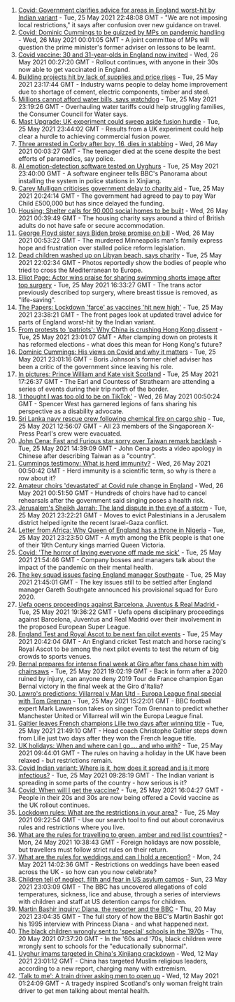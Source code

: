 1. [Covid: Government clarifies advice for areas in England worst-hit by Indian variant](https://www.bbc.co.uk/news/uk-57246973) - Tue, 25 May 2021 22:48:08 GMT - "We are not imposing local restrictions," it says after confusion over new guidance on travel.
2. [Covid: Dominic Cummings to be quizzed by MPs on pandemic handling](https://www.bbc.co.uk/news/uk-politics-57245722) - Wed, 26 May 2021 00:01:05 GMT - A joint committee of MPs will question the prime minister's former adviser on lessons to be learnt.
3. [Covid vaccine: 30 and 31-year-olds in England now invited](https://www.bbc.co.uk/news/health-57245793) - Wed, 26 May 2021 00:27:20 GMT - Rollout continues, with anyone in their 30s now able to get vaccinated in England.
4. [Building projects hit by lack of supplies and price rises](https://www.bbc.co.uk/news/business-57247757) - Tue, 25 May 2021 23:17:44 GMT - Industry warns people to delay home improvement due to shortage of cement, electric components, timber and steel.
5. [Millions cannot afford water bills, says watchdog](https://www.bbc.co.uk/news/business-57247187) - Tue, 25 May 2021 23:19:26 GMT - Overhauling water tariffs could help struggling families, the Consumer Council for Water says.
6. [Mast Upgrade: UK experiment could sweep aside fusion hurdle](https://www.bbc.co.uk/news/science-environment-57232644) - Tue, 25 May 2021 23:44:02 GMT - Results from a UK experiment could help clear a hurdle to achieving commercial fusion power.
7. [Three arrested in Corby after boy, 16, dies in stabbing](https://www.bbc.co.uk/news/uk-england-northamptonshire-57249741) - Wed, 26 May 2021 00:03:27 GMT - The teenager died at the scene despite the best efforts of paramedics, say police.
8. [AI emotion-detection software tested on Uyghurs](https://www.bbc.co.uk/news/technology-57101248) - Tue, 25 May 2021 23:40:00 GMT - A software engineer tells BBC's Panorama about installing the system in police stations in Xinjiang.
9. [Carey Mulligan criticises government delay to charity aid](https://www.bbc.co.uk/news/uk-57247477) - Tue, 25 May 2021 20:24:14 GMT - The government had agreed to pay to pay War Child £500,000 but has since delayed the funding.
10. [Housing: Shelter calls for 90,000 social homes to be built](https://www.bbc.co.uk/news/uk-57249022) - Wed, 26 May 2021 00:39:49 GMT - The housing charity says around a third of British adults do not have safe or secure accommodation.
11. [George Floyd sister says Biden broke promise on bill](https://www.bbc.co.uk/news/world-us-canada-57245837) - Wed, 26 May 2021 00:53:22 GMT - The murdered Minneapolis man's family express hope and frustration over stalled police reform legislation.
12. [Dead children washed up on Libyan beach, says charity](https://www.bbc.co.uk/news/world-africa-57245831) - Tue, 25 May 2021 22:02:34 GMT - Photos reportedly show the bodies of people who tried to cross the Mediterranean to Europe.
13. [Elliot Page: Actor wins praise for sharing swimming shorts image after top surgery](https://www.bbc.co.uk/news/entertainment-arts-57239448) - Tue, 25 May 2021 16:33:27 GMT - The trans actor previously described top surgery, where breast tissue is removed, as "life-saving".
14. [The Papers: Lockdown 'farce' as vaccines 'hit new high'](https://www.bbc.co.uk/news/blogs-the-papers-57249894) - Tue, 25 May 2021 23:38:21 GMT - The front pages look at updated travel advice for parts of England worst-hit by the Indian variant.
15. [From protests to 'patriots': Why China is crushing Hong Kong dissent](https://www.bbc.co.uk/news/world-asia-57225142) - Tue, 25 May 2021 23:01:07 GMT - After clamping down on protests it has reformed elections - what does this mean for Hong Kong's future?
16. [Dominic Cummings: His views on Covid and why it matters](https://www.bbc.co.uk/news/uk-politics-57240020) - Tue, 25 May 2021 23:01:16 GMT - Boris Johnson's former chief adviser has been a critic of the government since leaving his role.
17. [In pictures: Prince William and Kate visit Scotland](https://www.bbc.co.uk/news/uk-scotland-57241340) - Tue, 25 May 2021 17:26:37 GMT - The Earl and Countess of Strathearn are attending a series of events during their trip north of the border.
18. ['I thought I was too old to be on TikTok'](https://www.bbc.co.uk/news/world-us-canada-57244862) - Wed, 26 May 2021 00:50:24 GMT - Spencer West has garnered legions of fans sharing his perspective as a disability advocate.
19. [Sri Lanka navy rescue crew following chemical fire on cargo ship](https://www.bbc.co.uk/news/world-asia-57244173) - Tue, 25 May 2021 12:56:07 GMT - All 23 members of the Singaporean X-Press Pearl's crew were evacuated.
20. [John Cena: Fast and Furious star sorry over Taiwan remark backlash](https://www.bbc.co.uk/news/world-asia-57241053) - Tue, 25 May 2021 14:39:09 GMT - John Cena posts a video apology in Chinese after describing Taiwan as a "country".
21. [Cummings testimony: What is herd immunity?](https://www.bbc.co.uk/news/57229390) - Wed, 26 May 2021 00:50:42 GMT - Herd immunity is a scientific term, so why is there a row about it?
22. [Amateur choirs 'devastated' at Covid rule change in England](https://www.bbc.co.uk/news/entertainment-arts-57240510) - Wed, 26 May 2021 00:51:50 GMT - Hundreds of choirs have had to cancel rehearsals after the government said singing poses a health risk.
23. [Jerusalem's Sheikh Jarrah: The land dispute in the eye of a storm](https://www.bbc.co.uk/news/world-middle-east-57243631) - Tue, 25 May 2021 23:22:21 GMT - Moves to evict Palestinians in a Jerusalem district helped ignite the recent Israel-Gaza conflict.
24. [Letter from Africa: Why Queen of England has a throne in Nigeria](https://www.bbc.co.uk/news/world-africa-57156148) - Tue, 25 May 2021 23:23:50 GMT - A myth among the Efik people is that one of their 19th Century kings married Queen Victoria.
25. [Covid: 'The horror of laying everyone off made me sick'](https://www.bbc.co.uk/news/uk-scotland-scotland-business-57160947) - Tue, 25 May 2021 21:54:46 GMT - Company bosses and managers talk about the impact of the pandemic on their mental health.
26. [The key squad issues facing England manager Southgate](https://www.bbc.co.uk/sport/football/57244587) - Tue, 25 May 2021 21:45:01 GMT - The key issues still to be settled after England manager Gareth Southgate announced his provisional squad for Euro 2020.
27. [Uefa opens proceedings against Barcelona, Juventus & Real Madrid ](https://www.bbc.co.uk/sport/football/57249562) - Tue, 25 May 2021 19:36:22 GMT - Uefa opens disciplinary proceedings against Barcelona, Juventus and Real Madrid over their involvement in the proposed European Super League.
28. [England Test and Royal Ascot to be next fan pilot events](https://www.bbc.co.uk/sport/57248574) - Tue, 25 May 2021 20:42:04 GMT - An England cricket Test match and horse racing's Royal Ascot to be among the next pilot events to test the return of big crowds to sports venues.
29. [Bernal prepares for intense final week at Giro after fans chase him with chainsaws](https://www.bbc.co.uk/sport/cycling/57189490) - Tue, 25 May 2021 19:02:19 GMT - Back in form after a 2020 ruined by injury, can anyone deny 2019 Tour de France champion Egan Bernal victory in the final week at the Giro d'Italia?
30. [Lawro's predictions: Villarreal v Man Utd - Europa League final special with Tom Grennan](https://www.bbc.co.uk/sport/football/57229575) - Tue, 25 May 2021 15:22:01 GMT - BBC football expert Mark Lawrenson takes on singer Tom Grennan to predict whether Manchester United or Villarreal will win the Europa League final.
31. [Galtier leaves French champions Lille two days after winning title](https://www.bbc.co.uk/sport/football/57248572) - Tue, 25 May 2021 21:49:10 GMT - Head coach Christophe Galtier steps down from Lille just two days after they won the French league title.
32. [UK holidays: When and where can I go.... and who with?](https://www.bbc.co.uk/news/explainers-52646738) - Tue, 25 May 2021 09:44:01 GMT - The rules on having a holiday in the UK have been relaxed - but restrictions remain.
33. [Covid Indian variant: Where is it, how does it spread and is it more infectious?](https://www.bbc.co.uk/news/health-57157496) - Tue, 25 May 2021 09:28:19 GMT - The Indian variant is spreading in some parts of the country - how serious is it?
34. [Covid: When will I get the vaccine?](https://www.bbc.co.uk/news/health-55045639) - Tue, 25 May 2021 16:04:27 GMT - People in their 20s and 30s are now being offered a Covid vaccine as the UK rollout continues.
35. [Lockdown rules: What are the restrictions in your area?](https://www.bbc.co.uk/news/uk-54373904) - Tue, 25 May 2021 09:22:54 GMT - Use our search tool to find out about coronavirus rules and restrictions where you live.
36. [What are the rules for travelling to green, amber and red list countries?](https://www.bbc.co.uk/news/explainers-52544307) - Mon, 24 May 2021 10:38:43 GMT - Foreign holidays are now possible, but travellers must follow strict rules on their return.
37. [What are the rules for weddings and can I hold a reception?](https://www.bbc.co.uk/news/explainers-52811509) - Mon, 24 May 2021 14:02:36 GMT - Restrictions on weddings have been eased across the UK - so how can you now celebrate?
38. [Children tell of neglect, filth and fear in US asylum camps](https://www.bbc.co.uk/news/world-us-canada-57149721) - Sun, 23 May 2021 23:03:09 GMT - The BBC has uncovered allegations of cold temperatures, sickness, lice and abuse, through a series of interviews with children and staff at US detention camps for children.
39. [Martin Bashir inquiry: Diana, the reporter and the BBC](https://www.bbc.co.uk/news/uk-56680229) - Thu, 20 May 2021 23:04:35 GMT - The full story of how the BBC's Martin Bashir got his 1995 interview with Princess Diana - and what happened next.
40. [The black children wrongly sent to 'special' schools in the 1970s](https://www.bbc.co.uk/news/uk-57099654) - Thu, 20 May 2021 07:37:20 GMT - In the '60s and '70s, black children were wrongly sent to schools for the "educationally subnormal".
41. [Uyghur imams targeted in China's Xinjiang crackdown](https://www.bbc.co.uk/news/world-asia-china-56986057) - Wed, 12 May 2021 23:01:12 GMT - China has targeted Muslim religious leaders, according to a new report, charging many with extremism.
42. ['Talk to me': A train driver asking men to open up](https://www.bbc.co.uk/news/stories-57060971) - Wed, 12 May 2021 01:24:09 GMT - A tragedy inspired Scotland's only woman freight train driver to get men talking about mental health.
